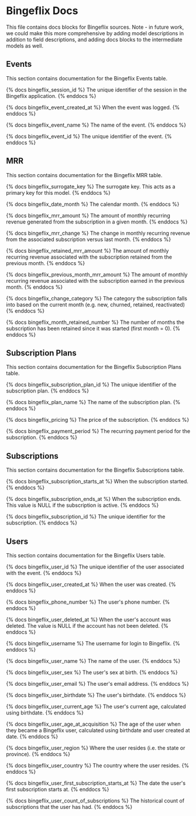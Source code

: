 # Bingeflix Docs
This file contains docs blocks for Bingeflix sources. Note - in future work, we could make this more comprehensive by adding model descriptions in addition to field descriptions, and adding docs blocks to the intermediate models as well.

## Events
This section contains documentation for the Bingeflix Events table.

{% docs bingeflix_session_id %}
The unique identifier of the session in the Bingeflix application.
{% enddocs %}

{% docs bingeflix_event_created_at %}
When the event was logged.
{% enddocs %}

{% docs bingeflix_event_name %}
The name of the event.
{% enddocs %}

{% docs bingeflix_event_id %}
The unique identifier of the event.
{% enddocs %}

## MRR
This section contains documentation for the Bingeflix MRR table.

{% docs bingeflix_surrogate_key %}
The surrogate key. This acts as a primary key for this model.
{% enddocs %}

{% docs bingeflix_date_month %}
The calendar month.
{% enddocs %}

{% docs bingeflix_mrr_amount %}
The amount of monthly recurring revenue generated from the subscription in a given month.
{% enddocs %}

{% docs bingeflix_mrr_change %}
The change in monthly recurring revenue from the associated subscription versus last month.
{% enddocs %}

{% docs bingeflix_retained_mrr_amount %}
The amount of monthly recurring revenue associated with the subscription retained from the previous month.
{% enddocs %}

{% docs bingeflix_previous_month_mrr_amount %}
The amount of monthly recurring revenue associated with the subscription earned in the previous month.
{% enddocs %}

{% docs bingeflix_change_category %}
The category the subscription falls into based on the current month (e.g. new, churned, retained, reactivated)
{% enddocs %}

{% docs bingeflix_month_retained_number %}
The number of months the subscription has been retained since it was started (first month = 0).
{% enddocs %}

## Subscription Plans
This section contains documentation for the Bingeflix Subscription Plans table.

{% docs bingeflix_subscription_plan_id %}
The unique identifier of the subscription plan.
{% enddocs %}

{% docs bingeflix_plan_name %}
The name of the subscription plan.
{% enddocs %}

{% docs bingeflix_pricing %}
The price of the subscription.
{% enddocs %}

{% docs bingeflix_payment_period %}
The recurring payment period for the subscription.
{% enddocs %}

## Subscriptions
This section contains documentation for the Bingeflix Subscriptions table.

{% docs bingeflix_subscription_starts_at %}
When the subscription started.
{% enddocs %}

{% docs bingeflix_subscription_ends_at %}
When the subscription ends. This value is NULL if the subscription is active.
{% enddocs %}

{% docs bingeflix_subscription_id %}
The unique identifier for the subscription.
{% enddocs %}

## Users
This section contains documentation for the Bingeflix Users table.

{% docs bingeflix_user_id %}
The unique identifier of the user associated with the event.
{% enddocs %}

{% docs bingeflix_user_created_at %}
When the user was created.
{% enddocs %}

{% docs bingeflix_phone_number %}
The user's phone number.
{% enddocs %}

{% docs bingeflix_user_deleted_at %}
When the user's account was deleted. The value is NULL if the account has not been deleted.
{% enddocs %}

{% docs bingeflix_username %}
The username for login to Bingeflix.
{% enddocs %}

{% docs bingeflix_user_name %}
The name of the user.
{% enddocs %}

{% docs bingeflix_user_sex %}
The user's sex at birth.
{% enddocs %}

{% docs bingeflix_user_email %}
The user's email address.
{% enddocs %}

{% docs bingeflix_user_birthdate %}
The user's birthdate.
{% enddocs %}

{% docs bingeflix_user_current_age %}
The user's current age, calculated using birthdate.
{% enddocs %}

{% docs bingeflix_user_age_at_acquisition %}
The age of the user when they became a Bingeflix user, calculated using birthdate and user created at date.
{% enddocs %}

{% docs bingeflix_user_region %}
Where the user resides (i.e. the state or province).
{% enddocs %}

{% docs bingeflix_user_country %}
The country where the user resides.
{% enddocs %}

{% docs bingeflix_user_first_subscription_starts_at %}
The date the user's first subscription starts at.
{% enddocs %}

{% docs bingeflix_user_count_of_subscriptions %}
The historical count of subscriptions that the user has had.
{% enddocs %}
